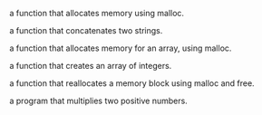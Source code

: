 a function that allocates memory using malloc.

a function that concatenates two strings.

a function that allocates memory for an array, using malloc.

a function that creates an array of integers.

a function that reallocates a memory block using malloc and free.

a program that multiplies two positive numbers.
